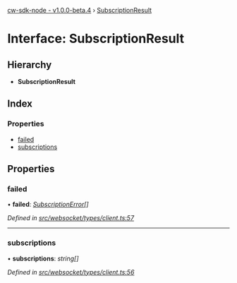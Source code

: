 [cw-sdk-node - v1.0.0-beta.4](../README.md) › [SubscriptionResult](subscriptionresult.md)

# Interface: SubscriptionResult

## Hierarchy

* **SubscriptionResult**

## Index

### Properties

* [failed](subscriptionresult.md#failed)
* [subscriptions](subscriptionresult.md#subscriptions)

## Properties

###  failed

• **failed**: *[SubscriptionError](subscriptionerror.md)[]*

*Defined in [src/websocket/types/client.ts:57](https://github.com/cryptowatch/cw-sdk-node/blob/4ac4429/src/websocket/types/client.ts#L57)*

___

###  subscriptions

• **subscriptions**: *string[]*

*Defined in [src/websocket/types/client.ts:56](https://github.com/cryptowatch/cw-sdk-node/blob/4ac4429/src/websocket/types/client.ts#L56)*
